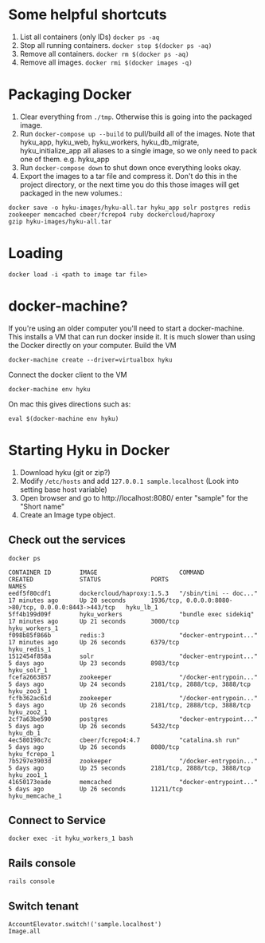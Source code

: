 # Some helpful shortcuts
1. List all containers (only IDs) `docker ps -aq`
1. Stop all running containers. `docker stop $(docker ps -aq)`
1. Remove all containers. `docker rm $(docker ps -aq)`
1. Remove all images. `docker rmi $(docker images -q)`

# Packaging Docker
1. Clear everything from `./tmp`. Otherwise this is going into the packaged image.
1. Run `docker-compose up --build` to pull/build all of the images. Note that hyku_app, hyku_web, hyku_workers, hyku_db_migrate, hyku_initialize_app all aliases to a single image, so we only need to pack one of them. e.g. hyku_app
1. Run `docker-compose down` to shut down once everything looks okay.
1. Export the images to a tar file and compress it. Don't do this in the project directory, or the next time you do this those images will get packaged in the new volumes.:
```
docker save -o hyku-images/hyku-all.tar hyku_app solr postgres redis zookeeper memcached cbeer/fcrepo4 ruby dockercloud/haproxy
gzip hyku-images/hyku-all.tar
```

# Loading
```
docker load -i <path to image tar file>
```

# docker-machine?
If you're using an older computer you'll need to start a docker-machine. This installs a VM that can run docker inside it.  It is much slower than using the  Docker directly on your computer.
Build the VM
```
docker-machine create --driver=virtualbox hyku
```

Connect the docker client to the VM
```
docker-machine env hyku
```
On mac this gives directions such as:
```
eval $(docker-machine env hyku)
```




# Starting Hyku in Docker

1. Download hyku (git or zip?)
1. Modify `/etc/hosts` and add `127.0.0.1 sample.localhost` (Look into setting base host variable)
1. Open browser and go to http://localhost:8080/ enter "sample" for the "Short name"
1. Create an Image type object.


## Check out the services
```
docker ps
```

```
CONTAINER ID        IMAGE                       COMMAND                  CREATED             STATUS              PORTS                                                   NAMES
eedf5f80cdf1        dockercloud/haproxy:1.5.3   "/sbin/tini -- doc..."   17 minutes ago      Up 20 seconds       1936/tcp, 0.0.0.0:8080->80/tcp, 0.0.0.0:8443->443/tcp   hyku_lb_1
5ff4b199d09f        hyku_workers                "bundle exec sidekiq"    17 minutes ago      Up 21 seconds       3000/tcp                                                hyku_workers_1
f098b85f866b        redis:3                     "docker-entrypoint..."   17 minutes ago      Up 26 seconds       6379/tcp                                                hyku_redis_1
1512454f858a        solr                        "docker-entrypoint..."   5 days ago          Up 23 seconds       8983/tcp                                                hyku_solr_1
fcefa2663857        zookeeper                   "/docker-entrypoin..."   5 days ago          Up 24 seconds       2181/tcp, 2888/tcp, 3888/tcp                            hyku_zoo3_1
fcfb362ac61d        zookeeper                   "/docker-entrypoin..."   5 days ago          Up 26 seconds       2181/tcp, 2888/tcp, 3888/tcp                            hyku_zoo2_1
2cf7a63be590        postgres                    "docker-entrypoint..."   5 days ago          Up 26 seconds       5432/tcp                                                hyku_db_1
4ec580198c7c        cbeer/fcrepo4:4.7           "catalina.sh run"        5 days ago          Up 26 seconds       8080/tcp                                                hyku_fcrepo_1
7b5297e3903d        zookeeper                   "/docker-entrypoin..."   5 days ago          Up 25 seconds       2181/tcp, 2888/tcp, 3888/tcp                            hyku_zoo1_1
41650173eade        memcached                   "docker-entrypoint..."   5 days ago          Up 26 seconds       11211/tcp                                               hyku_memcache_1
```

## Connect to Service

```
docker exec -it hyku_workers_1 bash
```

## Rails console

```
rails console
```

## Switch tenant
```
AccountElevator.switch!('sample.localhost')
Image.all
```